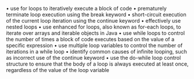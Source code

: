 •	use for loops to iteratively execute a block of code
•	prematurely terminate loop execution using the break keyword
•	short-circuit execution of the current loop iteration using the continue keyword
•	effectively use nested loops
•	use enhanced for loops, also known as for-each loops, to iterate over arrays and iterable objects in Java
•	use while loops to control the number of times a block of code executes based on the value of a specific expression
•	use multiple loop variables to control the number of iterations in a while loop
•	identify common causes of infinite looping, such as incorrect use of the continue keyword
•	use the do-while loop control structure to ensure that the body of a loop is always executed at least once, regardless of the value of the loop variable
